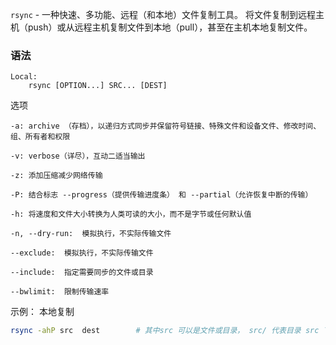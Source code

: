 `rsync` - 一种快速、多功能、远程（和本地）文件复制工具。
将文件复制到远程主机（push）或从远程主机复制文件到本地（pull），甚至在主机本地复制文件。
### 语法
```
Local:
	rsync [OPTION...] SRC... [DEST]
```

选项
```
-a:	archive （存档），以递归方式同步并保留符号链接、特殊文件和设备文件、修改时间、组、所有者和权限

-v:	verbose（详尽），互动二适当输出

-z:	添加压缩减少网络传输

-P:	结合标志 --progress（提供传输进度条） 和 --partial（允许恢复中断的传输）

-h:	将速度和文件大小转换为人类可读的大小，而不是字节或任何默认值

-n, --dry-run:	模拟执行，不实际传输文件

--exclude:	模拟执行，不实际传输文件

--include:	指定需要同步的文件或目录

--bwlimit:	限制传输速率
```

示例：
本地复制
```bash
rsync -ahP src	dest		# 其中src 可以是文件或目录， src/ 代表目录 src 下的内容不含 src 本身
```
